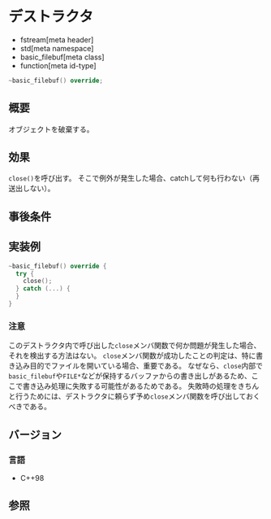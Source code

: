 # デストラクタ
* fstream[meta header]
* std[meta namespace]
* basic_filebuf[meta class]
* function[meta id-type]

```cpp
~basic_filebuf() override;
```

## 概要
オブジェクトを破棄する。

## 効果

`close()`を呼び出す。
そこで例外が発生した場合、catchして何も行わない（再送出しない）。

## 事後条件

## 実装例
```cpp
~basic_filebuf() override {
  try {
    close();
  } catch (...) {
  }
}
```

### 注意
このデストラクタ内で呼び出した`close`メンバ関数で何か問題が発生した場合、それを検出する方法はない。
`close`メンバ関数が成功したことの判定は、特に書き込み目的でファイルを開いている場合、重要である。
なぜなら、`close`内部で`basic_filebuf`や`FILE*`などが保持するバッファからの書き出しがあるため、ここで書き込み処理に失敗する可能性があるためである。
失敗時の処理をきちんと行うためには、デストラクタに頼らず予め`close`メンバ関数を呼び出しておくべきである。

## バージョン
### 言語
- C++98

## 参照
